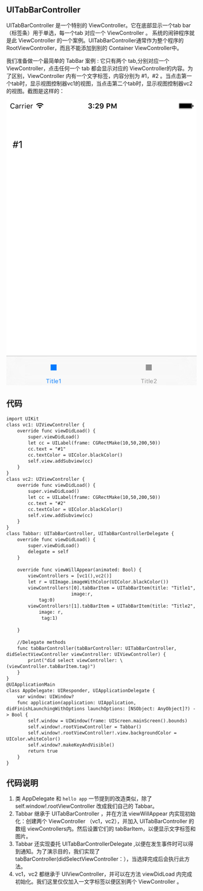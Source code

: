 ##  UITabBarController

UITabBarController 是一个特别的 ViewController。它在底部显示一个tab bar（标签条）用于单选，每一个tab 对应一个 ViewController 。 系统的闹钟程序就是此 ViewController 的一个案例。UITabBarController通常作为整个程序的 RootViewController，而且不能添加到别的 Container ViewController中。

我们准备做一个最简单的 TabBar 案例 : 它只有两个 tab,分别对应一个 ViewController，点击任何一个 tab 都会显示对应的 ViewController的内容。为了区别，ViewController 内有一个文字标签，内容分别为 #1，#2 。当点击第一个tab时，显示视图控制器vc1的视图，当点击第二个tab时，显示视图控制器vc2的视图。截图是这样的：

![tab bar](tabbar.png)

## 代码 
    
    import UIKit
    class vc1: UIViewController {
        override func viewDidLoad() {
            super.viewDidLoad()
            let cc = UILabel(frame: CGRectMake(10,50,200,50))
            cc.text = "#1"
            cc.textColor = UIColor.blackColor()
            self.view.addSubview(cc)
        }
    }
    class vc2: UIViewController {
        override func viewDidLoad() {
            super.viewDidLoad()
            let cc = UILabel(frame: CGRectMake(10,50,200,50))
            cc.text = "#2"
            cc.textColor = UIColor.blackColor()
            self.view.addSubview(cc)
        }
    }
    class Tabbar: UITabBarController, UITabBarControllerDelegate {
        override func viewDidLoad() {
            super.viewDidLoad()
            delegate = self
        }
        
        override func viewWillAppear(animated: Bool) {
            viewControllers = [vc1(),vc2()]
            let r = UIImage.imageWithColor(UIColor.blackColor())
            viewControllers![0].tabBarItem = UITabBarItem(title: "Title1",
                            image:r,
                tag:0)
            viewControllers![1].tabBarItem = UITabBarItem(title: "Title2",
                image: r,
                 tag:1)

        }
        
        //Delegate methods
        func tabBarController(tabBarController: UITabBarController, didSelectViewController viewController: UIViewController) {
            print("did select viewController: \(viewController.tabBarItem.tag)")
        }
    }
    @UIApplicationMain
    class AppDelegate: UIResponder, UIApplicationDelegate {
        var window: UIWindow?
        func application(application: UIApplication, didFinishLaunchingWithOptions launchOptions: [NSObject: AnyObject]?) -> Bool {
            self.window = UIWindow(frame: UIScreen.mainScreen().bounds)
            self.window!.rootViewController = Tabbar()
            self.window!.rootViewController!.view.backgroundColor = UIColor.whiteColor()
            self.window?.makeKeyAndVisible()
            return true
        }
    }

## 代码说明

1. 类 AppDelegate 和 `hello app` 一节提到的改造类似，除了  self.window!.rootViewController 改成我们自己的 Tabbar。
2. Tabbar 继承于 UITabBarController ，并在方法 viewWillAppear 内实现初始化：创建两个 ViewController （vc1，vc2），并加入 UITabBarController 的数组 viewControllers内。然后设置它们的 tabBarItem，以便显示文字标签和图片。
3. Tabbar 还实现委托 UITabBarControllerDelegate ,以便在发生事件时可以得到通知。为了演示目的，我们实现了 tabBarController(didSelectViewController：），当选择完成后会执行此方法。
4. vc1，vc2 都继承于 UIViewController，并可以在方法 viewDidLoad 内完成初始化。我们这里仅仅加入一文字标签以便区别两个 ViewController 。



